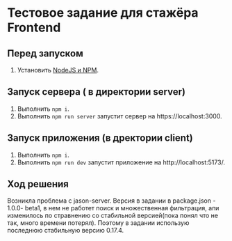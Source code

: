 # Тестовое задание для стажёра Frontend

## Перед запуском

1. Установить [NodeJS и NPM](https://nodejs.org/en/download/package-manager).

## Запуск сервера ( в директории server)

1. Выполнить `npm i`.
2. Выполнить `npm run server` запустит сервер на https://localhost:3000.

## Запуск приложения (в дректории client)

1. Выполнить `npm i`.
2. Выполнить `npm run dev` запустит приложение на http://localhost:5173/.

## Ход решения

Возникла проблема с jason-server. Версия в задании в package.json - 1.0.0- beta1, в нем не работет поиск и множественная фильтрация, апи изменилось по стравнению со стабильной версией(пока понял что не так, много времени потерял). Поэтому в задании использую последнюю стабильную версию 0.17.4.
